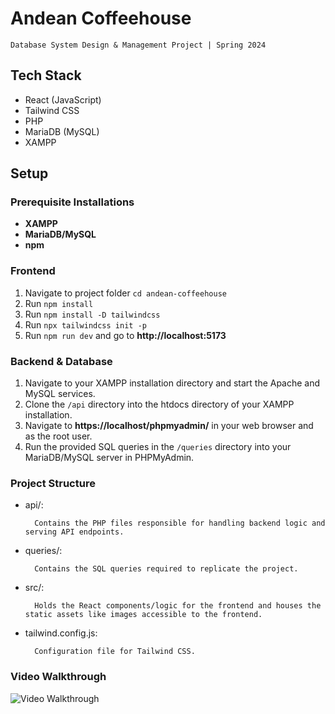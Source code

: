 # Andean Coffeehouse
    Database System Design & Management Project | Spring 2024

## Tech Stack 
- React (JavaScript)
- Tailwind CSS
- PHP
- MariaDB (MySQL)
- XAMPP

## Setup
### Prerequisite Installations
- **XAMPP**
- **MariaDB/MySQL**
- **npm**

### Frontend
1. Navigate to project folder `cd andean-coffeehouse`
2. Run `npm install`
3. Run `npm install -D tailwindcss`
4. Run `npx tailwindcss init -p`
3. Run `npm run dev` and go to **http://localhost:5173**

### Backend & Database
1. Navigate to your XAMPP installation directory and start the Apache and MySQL services.
2. Clone the `/api` directory into the htdocs directory of your XAMPP installation.
3. Navigate to **https://localhost/phpmyadmin/** in your web browser and as the root user.
3. Run the provided SQL queries in the `/queries` directory into your MariaDB/MySQL server in PHPMyAdmin.

### Project Structure
- api/:
   
        Contains the PHP files responsible for handling backend logic and serving API endpoints.
- queries/: 

        Contains the SQL queries required to replicate the project.
- src/: 

        Holds the React components/logic for the frontend and houses the static assets like images accessible to the frontend.
- tailwind.config.js: 

        Configuration file for Tailwind CSS.

### Video Walkthrough
<img src='2024-05-01 17-34-14.gif' title='Video Walkthrough' width='' alt='Video Walkthrough' />
